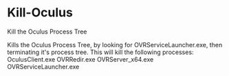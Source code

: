 # Kill-Oculus
Kill the Oculus Process Tree 

Kills the Oculus Process Tree, by looking for OVRServiceLauncher.exe, then terminating it's process tree. This will kill the following processes:
OculusClient.exe
OVRRedir.exe
OVRServer_x64.exe
OVRServiceLauncher.exe
